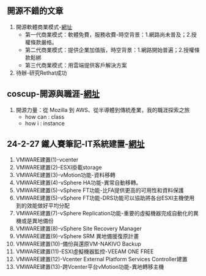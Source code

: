 ## 開源不錯的文章
1. 開源軟體商業模式-[網址](https://bensonleedotblog.wordpress.com/2019/02/25/%E9%96%8B%E6%BA%90%E8%BB%9F%E9%AB%94%E7%9A%84%E5%95%86%E6%A5%AD%E6%A8%A1%E5%BC%8F%E5%88%86%E6%9E%90-%E4%BA%8C/)
   + 第一代商業模式：軟體免費，服務收費-時空背景：1.網路尚未普及；2.授權條款嚴格。
   + 第二代商業模式：提供企業加值版，時空背景：1.網路開始普遍；2.授權條款鬆綁
   + 第三代商業模式：用雲端提供客戶解決方案
2. 待辦-研究Rethat成功

## coscup-開源與職涯-[網址](https://www.youtube.com/watch?v=Ccy8FZVIY-A&list=PLqfib4St70XMaacH_XSSQ899x_QmHSDUM&index=7)
1. 開源力量：從 Mozilla 到 AWS、從半導體到傳統產業，我的職涯探索之旅
   + how can : class
   + how i : instance

## 24-2-27 鐵人賽筆記-IT系統建置-[網址](https://ithelp.ithome.com.tw/articles/10202090)
1. VMWARE建置(1)-vcenter
2. VMWARE建置(2)-ESXI掛載storage
3. VMWARE建置(3)-vMotion功能-資料移轉
4. VMWARE建置(4)-vSphere HA功能-異常自動移轉。
5. VMWARE建置(5)-vSphere FT功能-比FA提供更高的可用性和資料保護
6. VMWARE建置(5)-vSphere FT功能-DRS功能可以協助將各台ESXI主機使用到的效能做好平均分配
7. VMWARE建置(7)-vSphere Replication功能-重要的虛擬機器完成自動化的異機或是異地備份
8. VMWARE建置(8)-vSphere Site Recovery Manager
9. VMWARE建置(9)-vSphere SRM 異地備援復原計畫
10. VMWARE建置(10)-備份與還原VM-NAKIVO Backup
11. VMWARE建置(11)-ESXI虛擬機器監控-VEEAM ONE FREE
12. VMWARE建置(12)-Vcenter External Platform Services Controller建置
13. VMWARE建置(13)-跨Vcenter平台vMotion功能-異地轉移主機
